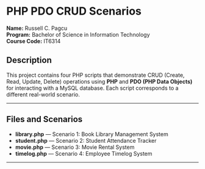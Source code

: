 # PHP PDO CRUD Scenarios

**Name:** Russell C. Pagcu  
**Program:** Bachelor of Science in Information Technology  
**Course Code:** IT6314

## Description

This project contains four PHP scripts that demonstrate CRUD (Create, Read, Update, Delete) operations using **PHP** and **PDO (PHP Data Objects)** for interacting with a MySQL database. Each script corresponds to a different real-world scenario.

---

## Files and Scenarios

- **library.php** — Scenario 1: Book Library Management System  
- **student.php** — Scenario 2: Student Attendance Tracker  
- **movie.php** — Scenario 3: Movie Rental System  
- **timelog.php** — Scenario 4: Employee Timelog System

---
